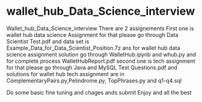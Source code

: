 # wallet_hub_Data_Science_interview
Wallet_hub_Data_Science_interview
There are 2 assignements
First one is wallet hub data science Assignment
for that please go through Data Scientist Test.pdf  and data set is Example_Data_for_Data_Scientist_Position.7z
ans for wallet hub data science assignment solution go through WalletHub.ipynb and whub.py and for complete process WalletHubReport.pdf
second one is tech assignment for that please go through Java and MySQL Test Questions.pdf
and solutions for wallet hub tech assignment are in ComplementaryPairs.py,Pelindrome.py, TopPhrases.py and q1-q4.sql

Do some basic fine tuning and chages ands submit 
Enjoy and all the best
